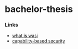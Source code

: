 # bachelor-thesis

### Links

- [what is wasi](https://www.infoq.com/presentations/wasi-system-interface/)
- [capability-based security](https://en.wikipedia.org/wiki/Capability-based_security)

